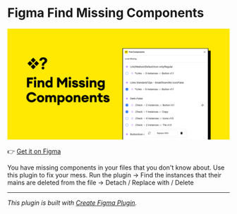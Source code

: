 # Figma Find Missing Components

![Figma Find Missing Components](https://raw.githubusercontent.com/0xA3K5/figma-plugins/main/plugins/figma-find-components/assets/cover.png)

👉 [Get it on Figma](https://www.figma.com/community/plugin/1311320340932189692/find-missing-components)

You have missing components in your files that you don't know about. Use this plugin to fix your mess.
Run the plugin -> Find the instances that their mains are deleted from the file -> Detach / Replace with / Delete

---

_This plugin is built with [Create Figma Plugin](https://yuanqing.github.io/create-figma-plugin/)._
